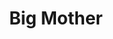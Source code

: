 ---
title: Big Mother
mp3_url: http://s3.amazonaws.com/scaramanga-website/songfiles/18/original.mp3?1396834053
artist_name: Mrs. Skannotto
---